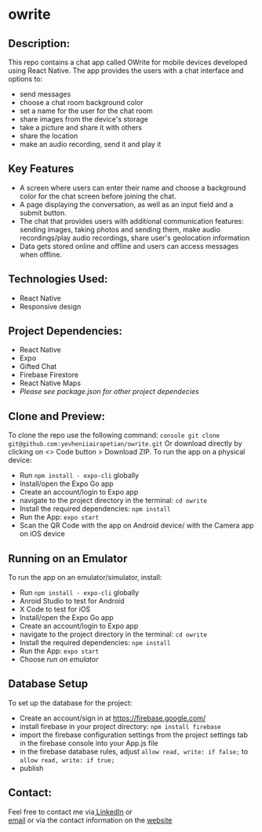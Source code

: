 # owrite

## Description:
This repo contains a chat app called OWrite for mobile devices developed using React Native. The app provides the users with a chat interface and options to:
- send messages
- choose a chat room background color
- set a name for the user for the chat room
- share images from the device's storage
- take a picture and share it with others
- share the location
- make an audio recording, send it and play it

## Key Features
- A screen where users can enter their name and choose a background color for the chat screen before joining the chat.
- A page displaying the conversation, as well as an input field and a submit button.
- The chat that provides users with additional communication features: sending images, taking photos and sending them, make audio recordings/play audio recordings, share user's geolocation information
- Data gets stored online and offline and users can access messages when offline.

## Technologies Used:
- React Native
- Responsive design
  

## Project Dependencies:
- React Native
- Expo
- Gifted Chat
- Firebase Firestore
- React Native Maps
- _Please see package.json for other project dependecies_


## Clone and Preview:
To clone the repo use the following command:
```console git clone git@github.com:yevheniiairapetian/owrite.git```
Or download directly by clicking on <> Code button > Download ZIP. 
To run the app on a physical device:
- Run ```npm install - expo-cli``` globally
- Install/open the Expo Go app
- Create an account/login to Expo app
- navigate to the project directory in the terminal: ```cd owrite```
- Install the required dependencies: ```npm install```
- Run the App: ```expo start```
- Scan the QR Code with the app on Android device/ with the Camera app on iOS device
  

## Running on an Emulator
To run the app on an emulator/simulator, install:
- Run ```npm install - expo-cli``` globally
- Anroid Studio to test for Android
- X Code to test for iOS
- Install/open the Expo Go app
- Create an account/login to Expo app
- navigate to the project directory in the terminal: ```cd owrite```
- Install the required dependencies: ```npm install```
- Run the App: ```expo start```
- Choose _run on emulator_

## Database Setup
To set up the database for the project:

- Create an account/sign in at https://firebase.google.com/
- install firebase in your project directory: ```npm install firebase```
- import the firebase configuration settings from the project settings tab in the firebase console into your App.js file
- in the firebase database rules, adjust ```allow read, write: if false;``` to ```allow read, write: if true;```
- publish

## Contact:
Feel free to contact me via[ LinkedIn](https://www.linkedin.com/in/yevhenii-airapetian/) or  
[email](mailto:sonkozhenia11@gmail.com) or 
via the contact information on the [website](https://yevheniiairapetian.github.io/portfolio-website/contact.html) 
